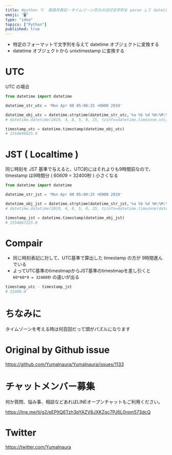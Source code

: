 ```yaml
---
title: #python で  英語月表記・タイムゾーン尽きの日付文字列を parse して datetime オブジェクトに変換し、さらに unix
emoji: "🖥"
type: "idea"
topics: ["Python"]
published: true
---
```


- 特定のフォーマットで文字列を与えて datetime オブジェクトに変換する
- datetime オブジェクトから unixtimestamp に変換する

# UTC

UTC の場合

```py
from datetime import datetime

datetime_str_utc = 'Mon Apr 08 05:00:25 +0000 2019'

datetime_obj_utc = datetime.strptime(datetime_str_utc,'%a %b %d %H:%M:%S %z %Y')
# datetime.datetime(2019, 4, 8, 5, 0, 25, tzinfo=datetime.timezone.utc)

timestamp_utc = datetime.timestamp(datetime_obj_utc)
# 1554699625.0
```

# JST ( Localtime )

同じ時刻を JST 基準で与えると、UTC的にはそれよりも9時間前なので、timestamp は9時間分 ( 60*60*9 = 32400秒 ) 小さくなる

```py
from datetime import datetime

datetime_str_jst = 'Mon Apr 08 05:00:25 +0900 2019'

datetime_obj_jst = datetime.strptime(datetime_str_jst,'%a %b %d %H:%M:%S %z %Y')
# datetime.datetime(2019, 4, 8, 5, 0, 25, tzinfo=datetime.timezone(datetime.timedelta(seconds=32400)))

timestamp_jst = datetime.timestamp(datetime_obj_jst)
# 1554667225.0
```

# Compair

- 同じ時刻表記に対して、UTC基準で算出した timestamp の方が 9時間進んでいる
- よってUTC基準のtimestmapからJST基準のtimestmapを差し引くと `60*60*9 = 32400秒` の違いが出る

```py
timestamp_utc - timestamp_jst
# 32400.0
```

# ちなみに

タイムゾーンを考える時は何百回だって頭がパズルになります

# Original by Github issue

https://github.com/YumaInaura/YumaInaura/issues/1133








<!-- Update From Qiita API -->

# チャットメンバー募集


何か質問、悩み事、相談などあればLINEオープンチャットもご利用ください。

https://line.me/ti/g2/eEPltQ6Tzh3pYAZV8JXKZqc7PJ6L0rpm573dcQ





# Twitter


https://twitter.com/YumaInaura


<!-- Update From Qiita API -->


